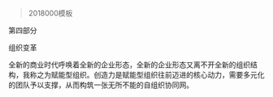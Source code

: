 # 
> 2018000模板


第四部分

组织变革





全新的商业时代呼唤着全新的企业形态，全新的企业形态又离不开全新的组织结构，我称之为赋能型组织。创造力是赋能型组织往前迈进的核心动力，需要多元化的团队予以支撑，从而构筑一张无所不能的自组织协同网。





